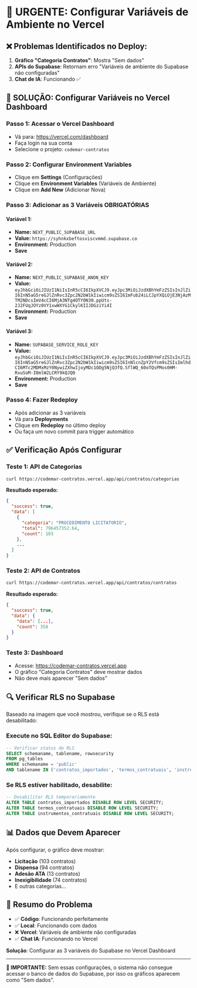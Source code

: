 # 🚨 URGENTE: Configurar Variáveis de Ambiente no Vercel

## ❌ **Problemas Identificados no Deploy:**

1. **Gráfico "Categoria Contratos"**: Mostra "Sem dados" 
2. **APIs do Supabase**: Retornam erro "Variáveis de ambiente do Supabase não configuradas"
3. **Chat de IA**: Funcionando ✅

## 🔧 **SOLUÇÃO: Configurar Variáveis no Vercel Dashboard**

### **Passo 1: Acessar o Vercel Dashboard**
- Vá para: https://vercel.com/dashboard
- Faça login na sua conta
- Selecione o projeto: `codemar-contratos`

### **Passo 2: Configurar Environment Variables**
- Clique em **Settings** (Configurações)
- Clique em **Environment Variables** (Variáveis de Ambiente)
- Clique em **Add New** (Adicionar Nova)

### **Passo 3: Adicionar as 3 Variáveis OBRIGATÓRIAS**

#### **Variável 1:**
- **Name:** `NEXT_PUBLIC_SUPABASE_URL`
- **Value:** `https://syhnkxbeftosviscvmmd.supabase.co`
- **Environment:** Production
- **Save**

#### **Variável 2:**
- **Name:** `NEXT_PUBLIC_SUPABASE_ANON_KEY`
- **Value:** `eyJhbGciOiJIUzI1NiIsInR5cCI6IkpXVCJ9.eyJpc3MiOiJzdXBhYmFzZSIsInJlZiI6InN5aG5reGJlZnRvc3Zpc2N2bW1kIiwicm9sZSI6ImFub24iLCJpYXQiOjE3NjAzMTM2NDcsImV4cCI6MjA3NTg4OTY0N30.ppUts-2J2FUqJOYz0VY1xwWXYG1CkylKIIJDGziYi4I`
- **Environment:** Production
- **Save**

#### **Variável 3:**
- **Name:** `SUPABASE_SERVICE_ROLE_KEY`
- **Value:** `eyJhbGciOiJIUzI1NiIsInR5cCI6IkpXVCJ9.eyJpc3MiOiJzdXBhYmFzZSIsInJlZiI6InN5aG5reGJlZnRvc3Zpc2N2bW1kIiwicm9sZSI6InNlcnZpY2Vfcm9sZSIsImlhdCI6MTc2MDMxMzY0NywiZXhwIjoyMDc1ODg5NjQ3fQ.SflWQ_60oTQsPMos0HM-RxuSoM-I0mlW2LCRY9kQJQ0`
- **Environment:** Production
- **Save**

### **Passo 4: Fazer Redeploy**
- Após adicionar as 3 variáveis
- Vá para **Deployments**
- Clique em **Redeploy** no último deploy
- Ou faça um novo commit para trigger automático

## ✅ **Verificação Após Configurar**

### **Teste 1: API de Categorias**
```bash
curl https://codemar-contratos.vercel.app/api/contratos/categorias
```
**Resultado esperado:**
```json
{
  "success": true,
  "data": [
    {
      "categoria": "PROCEDIMENTO LICITATORIO",
      "total": 796457352.64,
      "count": 103
    },
    ...
  ]
}
```

### **Teste 2: API de Contratos**
```bash
curl https://codemar-contratos.vercel.app/api/contratos/contratos
```
**Resultado esperado:**
```json
{
  "success": true,
  "data": {
    "data": [...],
    "count": 358
  }
}
```

### **Teste 3: Dashboard**
- Acesse: https://codemar-contratos.vercel.app
- O gráfico "Categoria Contratos" deve mostrar dados
- Não deve mais aparecer "Sem dados"

## 🔍 **Verificar RLS no Supabase**

Baseado na imagem que você mostrou, verifique se o RLS está desabilitado:

### **Execute no SQL Editor do Supabase:**
```sql
-- Verificar status do RLS
SELECT schemaname, tablename, rowsecurity 
FROM pg_tables 
WHERE schemaname = 'public' 
AND tablename IN ('contratos_importados', 'termos_contratuais', 'instrumentos_contratuais');
```

### **Se RLS estiver habilitado, desabilite:**
```sql
-- Desabilitar RLS temporariamente
ALTER TABLE contratos_importados DISABLE ROW LEVEL SECURITY;
ALTER TABLE termos_contratuais DISABLE ROW LEVEL SECURITY;
ALTER TABLE instrumentos_contratuais DISABLE ROW LEVEL SECURITY;
```

## 📊 **Dados que Devem Aparecer**

Após configurar, o gráfico deve mostrar:
- **Licitação** (103 contratos)
- **Dispensa** (94 contratos)
- **Adesão ATA** (13 contratos)
- **Inexigibilidade** (74 contratos)
- E outras categorias...

## 🎯 **Resumo do Problema**

- ✅ **Código**: Funcionando perfeitamente
- ✅ **Local**: Funcionando com dados
- ❌ **Vercel**: Variáveis de ambiente não configuradas
- ✅ **Chat IA**: Funcionando no Vercel

**Solução**: Configurar as 3 variáveis do Supabase no Vercel Dashboard

---

**🚨 IMPORTANTE:** Sem essas configurações, o sistema não consegue acessar o banco de dados do Supabase, por isso os gráficos aparecem como "Sem dados".
